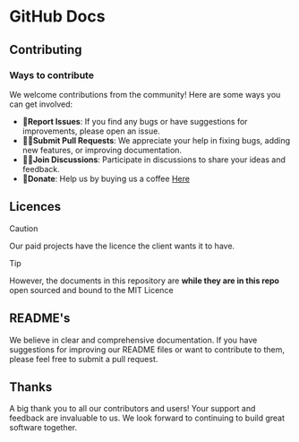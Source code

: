 # GitHub Docs
## Contributing
### Ways to contribute
We welcome contributions from the community! Here are some ways you can get involved:

* __🧙Report Issues__: If you find any bugs or have suggestions for improvements, please open an issue.
* __👩‍💻Submit Pull Requests__: We appreciate your help in fixing bugs, adding new features, or improving documentation.
* __🙋‍♀️Join Discussions__: Participate in discussions to share your ideas and feedback.
* __🍿Donate__: Help us by buying us a coffee [Here](https://paypal.me/mdevofficial)
## Licences
> [!CAUTION]
> Our paid projects have the licence the client wants it to have.

> [!TIP]
> However, the documents in this repository are __while they are in this repo__ open sourced and bound to the MIT Licence

## README's
We believe in clear and comprehensive documentation. If you have suggestions for improving our README files or want to contribute to them, please feel free to submit a pull request.

## Thanks
A big thank you to all our contributors and users! Your support and feedback are invaluable to us. We look forward to continuing to build great software together.
